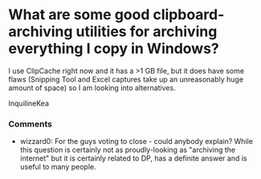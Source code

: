 What are some good clipboard-archiving utilities for archiving everything I copy in Windows?
=====================
I use ClipCache right now and it has a \>1 GB file, but it does have
some flaws (Snipping Tool and Excel captures take up an unreasonably
huge amount of space) so I am looking into alternatives.

InquilineKea

### Comments ###
* wizzard0: For the guys voting to close - could anybody explain? While this
question is certainly not as proudly-looking as "archiving the internet"
but it is certainly related to DP, has a definite answer and is useful
to many people.


